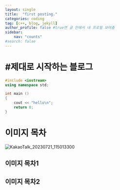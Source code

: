 ```yaml
---
layout: single
title:  "first posting."
categories: coding
tag: [c++, blog, jekyll]
author_profile: false #true면 글 안에서 내 프로필 보여줌
sidebar:
    nav: "counts"
#search: false
---
```


# #제대로 시작하는 블로그

```c++
#include <iostream>
using namespace std;

int main ()
{
    cout << "hello\n";
    return 0; 
}
```
# 이미지 목차

![KakaoTalk_20230721_115013300](https://github.com/jwjungwoo/jwjungwoo.github.io/assets/140131247/7c2823ea-49b5-4934-aa0e-7260b803cfbe)


## 이미지 목차1

## 이미지 목차2

